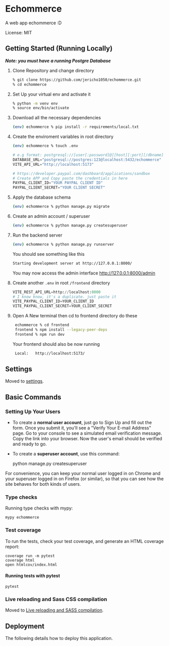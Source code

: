 # Echommerce

A web app echommerce :D


License: MIT

## Getting Started (Running Locally)

***Note: you must have a running Postgre Database***

1. Clone Repository and change directory

    ```sh
    % git clone https://github.com/jericho1050/echommerce.git
    % cd echommerce
    ```

2. Set Up your virtual env and activate it

    ```sh
    % python -m venv env
    % source env/bin/activate
    ```

3. Download all the necessary dependencies

    ```sh
    (env) echommerce % pip install -r requirements/local.txt
    ```

4. Create the enviroment variables in root directory

    ```sh
    (env) echommerce % touch .env
    ```

    ```py
    # e.g format: postgresql://[user[:password]@][host][:port][/dbname][?param1=value1&...]
    DATABASE_URL="postgresql://postgres:123@localhost:5432/echommerce"
    VITE_API_URL="http://localhost:5173"

    # https://developer.paypal.com/dashboard/applications/sandbox
    # Create APP and Copy paste the credentials in here
    PAYPAL_CLIENT_ID="YOUR PAYPAL CLIENT ID"
    PAYPAL_CLIENT_SECRET="YOUR CLIENT SECRET"
    ```

5. Apply the database schema

    ```sh
    (env) echommerce % python manage.py migrate
    ```

6. Create an admin account / superuser

    ```sh
   (env) echommerce % python manage.py createsuperuser 
   ```

7. Run the backend server

    ```sh
    (env) echommerce % python manage.py runserver
    ```

    You should see something like this

    ```sh
    Starting development server at http://127.0.0.1:8000/
    ```

    You may now access the admin interface <http://127.0.0.1:8000/admin>

8. Create another `.env` in root `/frontend` directory

    ```py
    VITE_REST_API_URL=http://localhost:8000
    # I know know, it's a duplicate. just paste it
    VITE_PAYPAL_CLIENT_ID=YOUR_CLIENT_ID
    VITE_PAYPAL_CLIENT_SECRET=YOUR_CLIENT_SECRET
    ```

9. Open A New terminal then cd to frontend directory do these

    ```sh
     echommerce % cd frontend
     frontend % npm install --legacy-peer-deps
     frontend % npm run dev    
    ```

    Your frontend should also be now running

    ```sh
     Local:   http://localhost:5173/
     ```

## Settings

Moved to [settings](http://cookiecutter-django.readthedocs.io/en/latest/settings.html).

## Basic Commands

### Setting Up Your Users

- To create a **normal user account**, just go to Sign Up and fill out the form. Once you submit it, you'll see a "Verify Your E-mail Address" page. Go to your console to see a simulated email verification message. Copy the link into your browser. Now the user's email should be verified and ready to go.

- To create a **superuser account**, use this command:

    python manage.py createsuperuser

For convenience, you can keep your normal user logged in on Chrome and your superuser logged in on Firefox (or similar), so that you can see how the site behaves for both kinds of users.

### Type checks

Running type checks with mypy:

    mypy echommerce

### Test coverage

To run the tests, check your test coverage, and generate an HTML coverage report:

    coverage run -m pytest
    coverage html
    open htmlcov/index.html

#### Running tests with pytest

    pytest

### Live reloading and Sass CSS compilation

Moved to [Live reloading and SASS compilation](https://cookiecutter-django.readthedocs.io/en/latest/developing-locally.html#sass-compilation-live-reloading).

## Deployment

The following details how to deploy this application.
